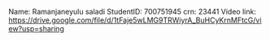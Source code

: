 Name: Ramanjaneyulu saladi
StudentID: 700751945
crn: 23441
Video link: https://drive.google.com/file/d/1tFaje5wLMG9TRWiyrA_BuHCyKrnMFtcG/view?usp=sharing
